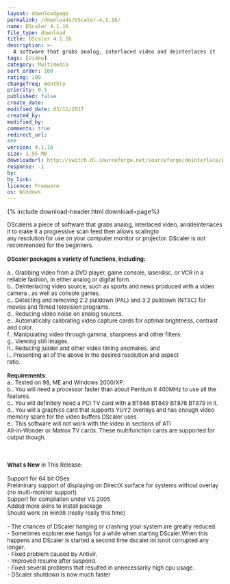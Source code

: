 ```yaml
---
layout: downloadpage
permalink: /downloads/DScaler-4,1,16/
name: DScaler 4.1.16
file_type: download
title: DScaler 4.1.16
description: >-
  A software that grabs analog, interlaced video and deinterlaces it
tags: [Video]
category: Multimedia
sort_order: 100
rating: 100
changefreq: monthly
priority: 0.5
published: false
create_date: 
modified_date: 03/11/2017
created_by: 
modified_by: 
comments: true
redirect_url: 
### 
version: 4.1.16
size: 1.95 MB
downloadurl: http://switch.dl.sourceforge.net/sourceforge/deinterlace/DScaler4116.exe
response: -1
by: 
by_link: 
licence: Freeware
os: Windows
---
```


{% include download-header.html download=page%}

<p style="fix-download-text !important">
<p><font size="2">DScaleris a piece of software that grabs analog, interlaced video, anddeinterlaces it to make it a progressive scan feed then allows scalingto<br />
any resolution for use on your computer monitor or projector. DScaler is not recommended for the beginners.<br />
<br />
<strong>DScaler packages a variety of functions, including:</strong><br />
<br />
a.. Grabbing video from a DVD player, game console, laserdisc, or VCR in a reliable fashion, in either analog or digital form.<br />
b.. Deinterlacing video source, such as sports and news produced with a video camera , as well as console games.<br />
c.. Detecting and removing 2:2 pulldown (PAL) and 3:2 pulldown (NTSC) for movies and filmed television programs.<br />
d.. Reducing video noise on analog sources.<br />
e.. Automatically calibrating video capture cards for optimal brightness, contrast and color.<br />
f.. Manipulating video through gamma, sharpness and other filters.<br />
g.. Viewing still images.<br />
h.. Reducing judder and other video timing anomalies. and<br />
i.. Presenting all of the above in the desired resolution and aspect<br />
ratio.<br />
<br />
<strong>Requirements</strong>:<br />
a.. Tested on 98, ME and Windows 2000/XP.<br />
b.. You will need a processor faster than about Pentium II 400MHz to use all the features.<br />
c.. You will definitely need a PCI TV card with a BT848 BT849 BT878 BT879 in it.<br />
d.. You will a graphics card that supports YUY2 overlays and has enough video memory spare for the video buffers DScaler uses.<br />
e.. This software will not work with the video in sections of ATI<br />
All-in-Wonder or Matrox TV cards. These multifunction cards are supported for output though. </font></p>
<div class="celltext_big"><br />
<br />
<font size="2"><strong>What s New</strong> in This Release:<br />
<br />
Support for 64 bit OSes<br />
Preliminary support of displaying on DirectX surface for systems without overlay (no multi-monitor support)<br />
Support for compilation under VS 2005<br />
Added more skins to install package<br />
Should work on win98 (really really this time)<br />
<br />
- The chances of DScaler hanging or crashing your system are greatly reduced.<br />
- Sometimes explorer.exe hangs for a while when starting DScaler.When this happens and DScaler is started a second time dscaler.ini isnot corrupted any longer.<br />
- Fixed problem caused by Antivir.<br />
- Improved resume after suspend.<br />
- Fixed several problems that resulted in unnecessarily high cpu usage.<br />
- DScaler shutdown is now much faster</font></div></p>
